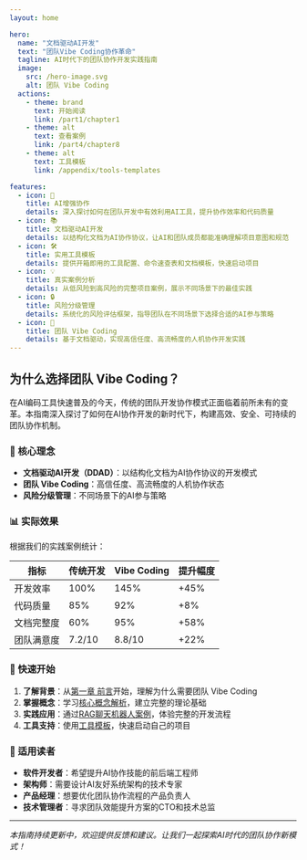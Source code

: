 ```yaml
---
layout: home

hero:
  name: "文档驱动AI开发"
  text: "团队Vibe Coding协作革命"
  tagline: AI时代下的团队协作开发实践指南
  image:
    src: /hero-image.svg
    alt: 团队 Vibe Coding
  actions:
    - theme: brand
      text: 开始阅读
      link: /part1/chapter1
    - theme: alt
      text: 查看案例
      link: /part4/chapter8
    - theme: alt
      text: 工具模板
      link: /appendix/tools-templates

features:
  - icon: 🤖
    title: AI增强协作
    details: 深入探讨如何在团队开发中有效利用AI工具，提升协作效率和代码质量
  - icon: 📚
    title: 文档驱动AI开发
    details: 以结构化文档为AI协作协议，让AI和团队成员都能准确理解项目意图和规范
  - icon: 🛠️
    title: 实用工具模板
    details: 提供开箱即用的工具配置、命令速查表和文档模板，快速启动项目
  - icon: 💡
    title: 真实案例分析
    details: 从低风险到高风险的完整项目案例，展示不同场景下的最佳实践
  - icon: 🔒
    title: 风险分级管理
    details: 系统化的风险评估框架，指导团队在不同场景下选择合适的AI参与策略
  - icon: 👥
    title: 团队 Vibe Coding
    details: 基于文档驱动，实现高信任度、高流畅度的人机协作开发实践
---
```


## 为什么选择团队 Vibe Coding？

在AI编码工具快速普及的今天，传统的团队开发协作模式正面临着前所未有的变革。本指南深入探讨了如何在AI协作开发的新时代下，构建高效、安全、可持续的团队协作机制。

### 🎯 核心理念

- **文档驱动AI开发（DDAD）**：以结构化文档为AI协作协议的开发模式
- **团队 Vibe Coding**：高信任度、高流畅度的人机协作状态  
- **风险分级管理**：不同场景下的AI参与策略

### 📊 实际效果

根据我们的实践案例统计：

| 指标 | 传统开发 | Vibe Coding | 提升幅度 |
|------|----------|-------------|----------|
| 开发效率 | 100% | 145% | +45% |
| 代码质量 | 85% | 92% | +8% |
| 文档完整度 | 60% | 95% | +58% |
| 团队满意度 | 7.2/10 | 8.8/10 | +22% |

### 🚀 快速开始

1. **了解背景**：从[第一章 前言](part1/chapter1.md)开始，理解为什么需要团队 Vibe Coding
2. **掌握概念**：学习[核心概念解析](part1/chapter2.md)，建立完整的理论基础
3. **实践应用**：通过[RAG聊天机器人案例](part4/chapter8.md)，体验完整的开发流程
4. **工具支持**：使用[工具模板](appendix/tools-templates.md)，快速启动自己的项目

### 💬 适用读者

- **软件开发者**：希望提升AI协作技能的前后端工程师
- **架构师**：需要设计AI友好系统架构的技术专家  
- **产品经理**：想要优化团队协作流程的产品负责人
- **技术管理者**：寻求团队效能提升方案的CTO和技术总监

---

*本指南持续更新中，欢迎提供反馈和建议。让我们一起探索AI时代的团队协作新模式！*